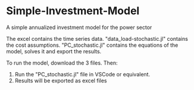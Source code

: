 # Simple-Investment-Model
A simple annualized investment model for the power sector

The excel contains the time series data. "data_load-stochastic.jl" contains the cost assumptions. "PC_stochastic.jl" contains the equations of the model, solves it and export the results.

To run the model, download the 3 files. Then:
1) Run the "PC_stochastic.jl" file in VSCode or equivalent.
2) Results will be exported as excel files
